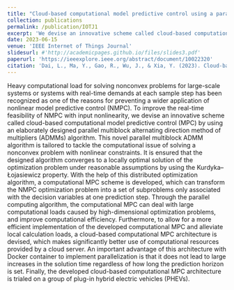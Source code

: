 ```yaml
---
title: "Cloud-based computational model predictive control using a parallel multiblock ADMM approach"
collection: publications
permalink: /publication/IOTJ1
excerpt: 'We devise an innovative scheme called cloud-based computational model predictive control (MPC) by using an elaborately designed parallel multiblock alternating direction method of multipliers (ADMMs) algorithm. This novel parallel multiblock ADMM algorithm is tailored to tackle the computational issue of solving a nonconvex problem with nonlinear constraints.'
date: 2023-06-15
venue: 'IEEE Internet of Things Journal'
slidesurl: #'http://academicpages.github.io/files/slides3.pdf'
paperurl: 'https://ieeexplore.ieee.org/abstract/document/10022320'
citation: 'Dai, L., Ma, Y., Gao, R., Wu, J., & Xia, Y. (2023). Cloud-based computational model predictive control using a parallel multiblock ADMM approach. IEEE Internet of Things Journal, 10(12), 10326-10343.'
---
```


Heavy computational load for solving nonconvex problems for large-scale systems or systems with real-time demands at each sample step has been recognized as one of the reasons for preventing a wider application of nonlinear model predictive control (NMPC). To improve the real-time feasibility of NMPC with input nonlinearity, we devise an innovative scheme called cloud-based computational model predictive control (MPC) by using an elaborately designed parallel multiblock alternating direction method of multipliers (ADMMs) algorithm. This novel parallel multiblock ADMM algorithm is tailored to tackle the computational issue of solving a nonconvex problem with nonlinear constraints. It is ensured that the designed algorithm converges to a locally optimal solution of the optimization problem under reasonable assumptions by using the Kurdyka–Łojasiewicz property. With the help of this distributed optimization algorithm, a computational MPC scheme is developed, which can transform the NMPC optimization problem into a set of subproblems only associated with the decision variables at one prediction step. Through the parallel computing algorithm, the computational MPC can deal with large computational loads caused by high-dimensional optimization problems, and improve computational efficiency. Furthermore, to allow for a more efficient implementation of the developed computational MPC and alleviate local calculation loads, a cloud-based computational MPC architecture is devised, which makes significantly better use of computational resources provided by a cloud server. An important advantage of this architecture with Docker container to implement parallelization is that it does not lead to large increases in the solution time regardless of how long the prediction horizon is set. Finally, the developed cloud-based computational MPC architecture is trialed on a group of plug-in hybrid electric vehicles (PHEVs).
